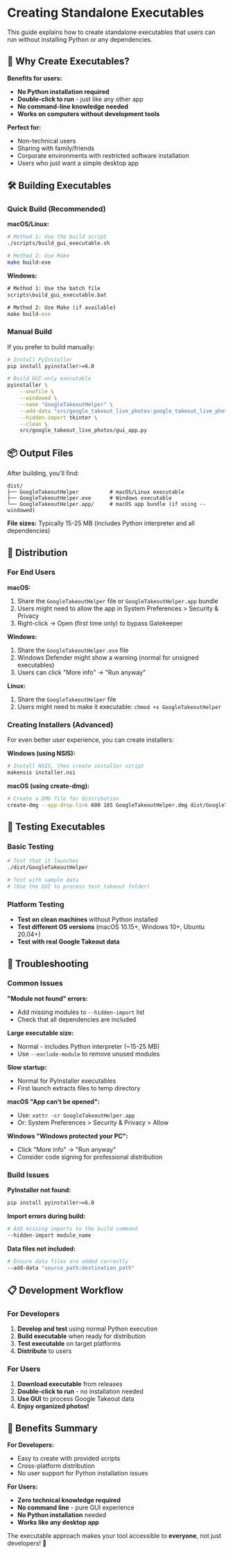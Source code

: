 # Creating Standalone Executables

This guide explains how to create standalone executables that users can run without installing Python or any dependencies.

## 🎯 Why Create Executables?

**Benefits for users:**
- **No Python installation required** 
- **Double-click to run** - just like any other app
- **No command-line knowledge needed**
- **Works on computers without development tools**

**Perfect for:**
- Non-technical users
- Sharing with family/friends
- Corporate environments with restricted software installation
- Users who just want a simple desktop app

## 🛠️ Building Executables

### Quick Build (Recommended)

**macOS/Linux:**
```bash
# Method 1: Use the build script
./scripts/build_gui_executable.sh

# Method 2: Use Make
make build-exe
```

**Windows:**
```cmd
# Method 1: Use the batch file
scripts\build_gui_executable.bat

# Method 2: Use Make (if available)
make build-exe
```

### Manual Build

If you prefer to build manually:

```bash
# Install PyInstaller
pip install pyinstaller>=6.0

# Build GUI-only executable
pyinstaller \
    --onefile \
    --windowed \
    --name "GoogleTakeoutHelper" \
    --add-data "src/google_takeout_live_photos:google_takeout_live_photos" \
    --hidden-import tkinter \
    --clean \
    src/google_takeout_live_photos/gui_app.py
```

## 📦 Output Files

After building, you'll find:

```
dist/
├── GoogleTakeoutHelper          # macOS/Linux executable
├── GoogleTakeoutHelper.exe      # Windows executable  
└── GoogleTakeoutHelper.app/     # macOS app bundle (if using --windowed)
```

**File sizes:** Typically 15-25 MB (includes Python interpreter and all dependencies)

## 🚀 Distribution

### For End Users

**macOS:**
1. Share the `GoogleTakeoutHelper` file or `GoogleTakeoutHelper.app` bundle
2. Users might need to allow the app in System Preferences > Security & Privacy
3. Right-click → Open (first time only) to bypass Gatekeeper

**Windows:**
1. Share the `GoogleTakeoutHelper.exe` file
2. Windows Defender might show a warning (normal for unsigned executables)
3. Users can click "More info" → "Run anyway"

**Linux:**
1. Share the `GoogleTakeoutHelper` file
2. Users might need to make it executable: `chmod +x GoogleTakeoutHelper`

### Creating Installers (Advanced)

For even better user experience, you can create installers:

**Windows (using NSIS):**
```bash
# Install NSIS, then create installer script
makensis installer.nsi
```

**macOS (using create-dmg):**
```bash
# Create a DMG file for distribution
create-dmg --app-drop-link 600 185 GoogleTakeoutHelper.dmg dist/GoogleTakeoutHelper.app
```

## 🧪 Testing Executables

### Basic Testing
```bash
# Test that it launches
./dist/GoogleTakeoutHelper

# Test with sample data
# (Use the GUI to process test_takeout folder)
```

### Platform Testing
- **Test on clean machines** without Python installed
- **Test different OS versions** (macOS 10.15+, Windows 10+, Ubuntu 20.04+)
- **Test with real Google Takeout data**

## 🔧 Troubleshooting

### Common Issues

**"Module not found" errors:**
- Add missing modules to `--hidden-import` list
- Check that all dependencies are included

**Large executable size:**
- Normal - includes Python interpreter (~15-25 MB)
- Use `--exclude-module` to remove unused modules

**Slow startup:**
- Normal for PyInstaller executables
- First launch extracts files to temp directory

**macOS "App can't be opened":**
- Use: `xattr -cr GoogleTakeoutHelper.app`
- Or: System Preferences > Security & Privacy > Allow

**Windows "Windows protected your PC":**
- Click "More info" → "Run anyway"
- Consider code signing for professional distribution

### Build Issues

**PyInstaller not found:**
```bash
pip install pyinstaller>=6.0
```

**Import errors during build:**
```bash
# Add missing imports to the build command
--hidden-import module_name
```

**Data files not included:**
```bash
# Ensure data files are added correctly
--add-data "source_path:destination_path"
```

## 📋 Development Workflow

### For Developers

1. **Develop and test** using normal Python execution
2. **Build executable** when ready for distribution
3. **Test executable** on target platforms
4. **Distribute** to users

### For Users

1. **Download executable** from releases
2. **Double-click to run** - no installation needed
3. **Use GUI** to process Google Takeout data
4. **Enjoy organized photos!**

## 🎉 Benefits Summary

**For Developers:**
- Easy to create with provided scripts
- Cross-platform distribution
- No user support for Python installation issues

**For Users:**
- **Zero technical knowledge required**
- **No command line** - pure GUI experience
- **No Python installation** needed
- **Works like any desktop app**

The executable approach makes your tool accessible to **everyone**, not just developers! 🚀
